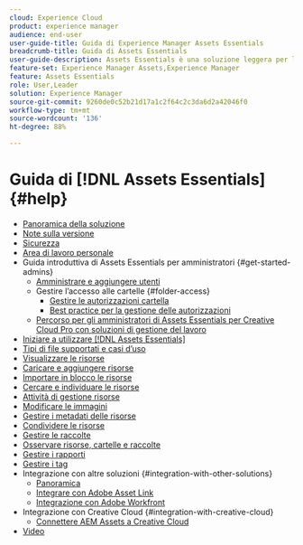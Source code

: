 ```yaml
---
cloud: Experience Cloud
product: experience manager
audience: end-user
user-guide-title: Guida di Experience Manager Assets Essentials
breadcrumb-title: Guida di Assets Essentials
user-guide-description: Assets Essentials è una soluzione leggera per la gestione delle risorse che funziona all’interno di altre applicazioni Experience Cloud.
feature-set: Experience Manager Assets,Experience Manager
feature: Assets Essentials
role: User,Leader
solution: Experience Manager
source-git-commit: 9260de0c52b21d17a1c2f64c2c3da6d2a42046f0
workflow-type: tm+mt
source-wordcount: '136'
ht-degree: 88%

---
```



# Guida di [!DNL Assets Essentials] {#help}

+ [Panoramica della soluzione](introduction.md)
+ [Note sulla versione](release-notes.md)
+ [Sicurezza](security-overview.md)
+ [Area di lavoro personale](my-workspace.md)
+ Guida introduttiva di Assets Essentials per amministratori {#get-started-admins}
   + [Amministrare e aggiungere utenti](deploy-administer.md)
   + Gestire l’accesso alle cartelle {#folder-access}
      + [Gestire le autorizzazioni cartella](manage-permissions.md)
      + [Best practice per la gestione delle autorizzazioni](permission-management-best-practices.md)
   + [Percorso per gli amministratori di Assets Essentials per Creative Cloud Pro con soluzioni di gestione del lavoro](assets-essentials-cc-pro-work-management-admin-journey.md)
+ [Iniziare a utilizzare [!DNL Assets Essentials]](get-started.md)
+ [Tipi di file supportati e casi d’uso](supported-file-formats.md)
+ [Visualizzare le risorse](navigate-view.md)
+ [Caricare e aggiungere risorse](add-delete.md)
+ [Importare in blocco le risorse](bulk-import-assets-view.md)
+ [Cercare e individuare le risorse](search.md)
+ [Attività di gestione risorse](manage-organize.md)
+ [Modificare le immagini](edit-images.md)
+ [Gestire i metadati delle risorse](metadata.md)
+ [Condividere le risorse](share-links-for-assets.md)
+ [Gestire le raccolte](manage-collections.md)
+ [Osservare risorse, cartelle e raccolte](manage-notifications.md)
+ [Gestire i rapporti](manage-reports.md)
+ [Gestire i tag](tagging-management.md)
+ Integrazione con altre soluzioni {#integration-with-other-solutions}
   + [Panoramica](integration.md)
   + [Integrare con Adobe Asset Link](integrate-with-creative-cloud.md)
   + [Integrazione con Adobe Workfront](integrate-with-workfront.md)
+ Integrazione con Creative Cloud {#integration-with-creative-cloud}
   + [Connettere AEM Assets a Creative Cloud](connect-assets-with-creative-cloud.md)
+ [Video](https://experienceleague.adobe.com/docs/experience-manager-learn/assets-essentials/overview.html?lang=it)
